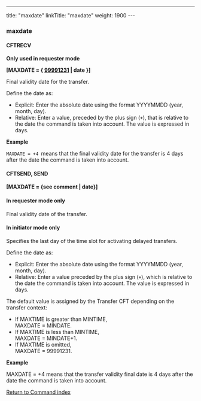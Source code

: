 ---
title: "maxdate"
linkTitle: "maxdate"
weight: 1900
---<span id="maxdate"></span>

### maxdate

<span id="maxdate_CFTRECV"></span>

#### CFTRECV

****Only used
in requester mode****

****[MAXDATE = { <u>99991231</u> &#124; date }]****

Final validity date for the transfer.

Define the date as:

* Explicit: Enter the absolute
    date using the format YYYYMMDD (year, month, day).
* Relative: Enter a value, preceded by the plus sign (`+`), that is
    relative to the date the command is taken into account. The value is
    expressed in days.

****Example****

`MAXDATE = +4 `means that the final validity date for the transfer is 4 days after
the date the command is taken into account.

<span id="maxdate_CFTSEND"></span>

#### CFTSEND, SEND

**[MAXDATE = {see comment &#124; date}]**

#### In requester mode only

Final validity date of the transfer.

#### In initiator mode only

Specifies the last day of the time slot for activating
delayed transfers.

Define the date as:

* Explicit: Enter the absolute
    date using the format YYYYMMDD (year, month, day).
* Relative: Enter a value preceded by the plus sign (`+`), which is
    relative to the date the command is taken into account. The value is
    expressed in days.

The default value is assigned by the Transfer CFT depending on the transfer
context:

* If MAXTIME is greater
    than MINTIME,  
    MAXDATE = MINDATE.
* If MAXTIME is less
    than MINTIME,  
    MAXDATE = MINDATE+1.
* If MAXTIME is omitted,  
    MAXDATE = 99991231.

****Example****

MAXDATE = +4 means that the transfer validity final date is 4 days after
the date the command is taken into account.

[Return to Command index](../../)
